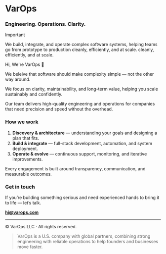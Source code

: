 # VarOps  

### Engineering. Operations. Clarity.

> [!IMPORTANT]
> We build, integrate, and operate complex software systems, helping teams go from prototype to production cleanly, efficiently, and at scale. cleanly, efficiently, and at scale.

Hi, We're VarOps 👋

We beleive that software should make complexity simple — not the other way around.

We focus on clarity, maintainability, and long-term value, helping you scale sustainably and confidently.

Our team delivers high-quality engineering and operations for companies that need precision and speed without the overhead.

### How we work

1. **Discovery & architecture** — understanding your goals and designing a plan that fits.
2. **Build & integrate** — full-stack development, automation, and system deployment.
3. **Operate & evolve** — continuous support, monitoring, and iterative improvements.

Every engagement is built around transparency, communication, and measurable outcomes.

### Get in touch

If you’re building something serious and need experienced hands to bring it to life — let’s talk.

**hi@varops.com**

---

© VarOps LLC · All rights reserved.

> VarOps is a U.S. company with global partners, combining strong engineering with reliable operations to help founders and businesses move faster.
